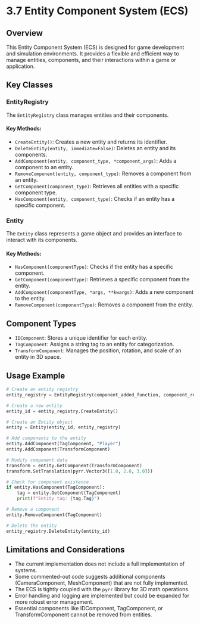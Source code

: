 # 3.7 Entity Component System (ECS)

## Overview

This Entity Component System (ECS) is designed for game development and simulation environments. It provides a flexible and efficient way to manage entities, components, and their interactions within a game or application.

## Key Classes

### EntityRegistry

The `EntityRegistry` class manages entities and their components.

#### Key Methods:

- `CreateEntity()`: Creates a new entity and returns its identifier.
- `DeleteEntity(entity, immediate=False)`: Deletes an entity and its components.
- `AddComponent(entity, component_type, *component_args)`: Adds a component to an entity.
- `RemoveComponent(entity, component_type)`: Removes a component from an entity.
- `GetComponent(component_type)`: Retrieves all entities with a specific component type.
- `HasComponent(entity, component_type)`: Checks if an entity has a specific component.

### Entity

The `Entity` class represents a game object and provides an interface to interact with its components.

#### Key Methods:

- `HasComponent(componentType)`: Checks if the entity has a specific component.
- `GetComponent(componentType)`: Retrieves a specific component from the entity.
- `AddComponent(componentType, *args, **kwargs)`: Adds a new component to the entity.
- `RemoveComponent(componentType)`: Removes a component from the entity.

## Component Types

- `IDComponent`: Stores a unique identifier for each entity.
- `TagComponent`: Assigns a string tag to an entity for categorization.
- `TransformComponent`: Manages the position, rotation, and scale of an entity in 3D space.

## Usage Example

```python
# Create an entity registry
entity_registry = EntityRegistry(component_added_function, component_removed_function)

# Create a new entity
entity_id = entity_registry.CreateEntity()

# Create an Entity object
entity = Entity(entity_id, entity_registry)

# Add components to the entity
entity.AddComponent(TagComponent, "Player")
entity.AddComponent(TransformComponent)

# Modify component data
transform = entity.GetComponent(TransformComponent)
transform.SetTranslation(pyrr.Vector3([1.0, 2.0, 3.0]))

# Check for component existence
if entity.HasComponent(TagComponent):
    tag = entity.GetComponent(TagComponent)
    print(f"Entity tag: {tag.Tag}")

# Remove a component
entity.RemoveComponent(TagComponent)

# Delete the entity
entity_registry.DeleteEntity(entity_id)
```

## Limitations and Considerations

- The current implementation does not include a full implementation of systems.
- Some commented-out code suggests additional components (CameraComponent, MeshComponent) that are not fully implemented.
- The ECS is tightly coupled with the `pyrr` library for 3D math operations.
- Error handling and logging are implemented but could be expanded for more robust error management.
- Essential components like IDComponent, TagComponent, or TransformComponent cannot be removed from entities.
